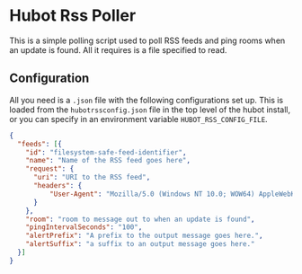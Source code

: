 # Hubot Rss Poller

This is a simple polling script used to poll RSS feeds and ping rooms when an
update is found.  All it requires is a file specified to read.

## Configuration 

All you need is a `.json` file with the following configurations set up.
This is loaded from the `hubotrssconfig.json` file in the top level of the hubot
install, or you can specify in an environment variable `HUBOT_RSS_CONFIG_FILE`.


```json
{
  "feeds": [{
    "id": "filesystem-safe-feed-identifier",
    "name": "Name of the RSS feed goes here",
    "request": {
      "uri": "URI to the RSS feed",
      "headers": {
          "User-Agent": "Mozilla/5.0 (Windows NT 10.0; WOW64) AppleWebKit/537.36 (KHTML, like Gecko) Chrome/54.0.2840.99 Safari/537.36"
      }
    },
    "room": "room to message out to when an update is found",
    "pingIntervalSeconds": "100", 
    "alertPrefix": "A prefix to the output message goes here.",
    "alertSuffix": "a suffix to an output message goes here."
  }]
}
```
